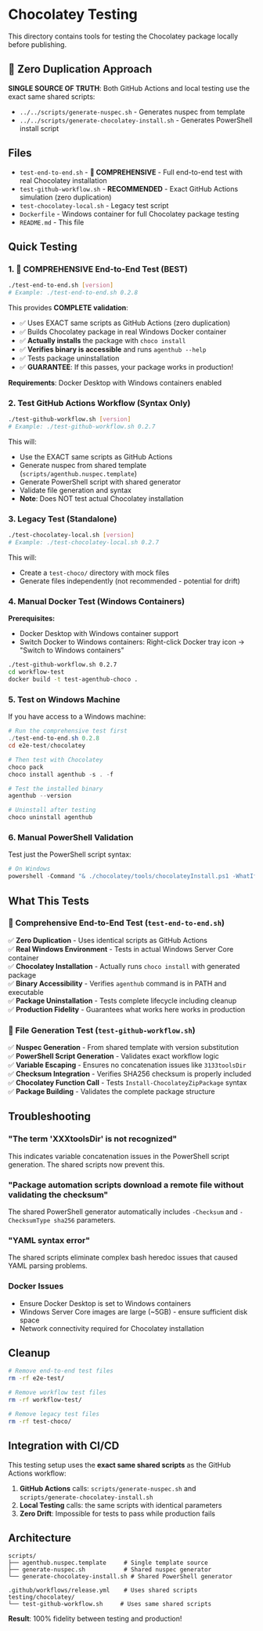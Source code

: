 # Chocolatey Testing

This directory contains tools for testing the Chocolatey package locally before publishing.

## 🎯 Zero Duplication Approach

**SINGLE SOURCE OF TRUTH**: Both GitHub Actions and local testing use the exact same shared scripts:

- `../../scripts/generate-nuspec.sh` - Generates nuspec from template
- `../../scripts/generate-chocolatey-install.sh` - Generates PowerShell install script

## Files

- `test-end-to-end.sh` - **🎯 COMPREHENSIVE** - Full end-to-end test with real Chocolatey installation
- `test-github-workflow.sh` - **RECOMMENDED** - Exact GitHub Actions simulation (zero duplication)
- `test-chocolatey-local.sh` - Legacy test script
- `Dockerfile` - Windows container for full Chocolatey package testing
- `README.md` - This file

## Quick Testing

### 1. 🎯 COMPREHENSIVE End-to-End Test (BEST)

```bash
./test-end-to-end.sh [version]
# Example: ./test-end-to-end.sh 0.2.8
```

This provides **COMPLETE validation**:

- ✅ Uses EXACT same scripts as GitHub Actions (zero duplication)
- ✅ Builds Chocolatey package in real Windows Docker container
- ✅ **Actually installs** the package with `choco install`
- ✅ **Verifies binary is accessible** and runs `agenthub --help`
- ✅ Tests package uninstallation
- ✅ **GUARANTEE**: If this passes, your package works in production!

**Requirements**: Docker Desktop with Windows containers enabled

### 2. Test GitHub Actions Workflow (Syntax Only)

```bash
./test-github-workflow.sh [version]
# Example: ./test-github-workflow.sh 0.2.7
```

This will:

- Use the EXACT same scripts as GitHub Actions
- Generate nuspec from shared template (`scripts/agenthub.nuspec.template`)
- Generate PowerShell script with shared generator
- Validate file generation and syntax
- **Note**: Does NOT test actual Chocolatey installation

### 3. Legacy Test (Standalone)

```bash
./test-chocolatey-local.sh [version]
# Example: ./test-chocolatey-local.sh 0.2.7
```

This will:

- Create a `test-choco/` directory with mock files
- Generate files independently (not recommended - potential for drift)

### 4. Manual Docker Test (Windows Containers)

**Prerequisites:**

- Docker Desktop with Windows container support
- Switch Docker to Windows containers: Right-click Docker tray icon → "Switch to Windows containers"

```bash
./test-github-workflow.sh 0.2.7
cd workflow-test
docker build -t test-agenthub-choco .
```

### 5. Test on Windows Machine

If you have access to a Windows machine:

```powershell
# Run the comprehensive test first
./test-end-to-end.sh 0.2.8
cd e2e-test/chocolatey

# Then test with Chocolatey
choco pack
choco install agenthub -s . -f

# Test the installed binary
agenthub --version

# Uninstall after testing
choco uninstall agenthub
```

### 6. Manual PowerShell Validation

Test just the PowerShell script syntax:

```powershell
# On Windows
powershell -Command "& ./chocolatey/tools/chocolateyInstall.ps1 -WhatIf"
```

## What This Tests

### 🎯 Comprehensive End-to-End Test (`test-end-to-end.sh`)

✅ **Zero Duplication** - Uses identical scripts as GitHub Actions  
✅ **Real Windows Environment** - Tests in actual Windows Server Core container  
✅ **Chocolatey Installation** - Actually runs `choco install` with generated package  
✅ **Binary Accessibility** - Verifies `agenthub` command is in PATH and executable  
✅ **Package Uninstallation** - Tests complete lifecycle including cleanup  
✅ **Production Fidelity** - Guarantees what works here works in production

### 📄 File Generation Test (`test-github-workflow.sh`)

✅ **Nuspec Generation** - From shared template with version substitution  
✅ **PowerShell Script Generation** - Validates exact workflow logic  
✅ **Variable Escaping** - Ensures no concatenation issues like `3133toolsDir`  
✅ **Checksum Integration** - Verifies SHA256 checksum is properly included  
✅ **Chocolatey Function Call** - Tests `Install-ChocolateyZipPackage` syntax  
✅ **Package Building** - Validates the complete package structure

## Troubleshooting

### "The term 'XXXtoolsDir' is not recognized"

This indicates variable concatenation issues in the PowerShell script generation. The shared scripts now prevent this.

### "Package automation scripts download a remote file without validating the checksum"

The shared PowerShell generator automatically includes `-Checksum` and `-ChecksumType sha256` parameters.

### "YAML syntax error"

The shared scripts eliminate complex bash heredoc issues that caused YAML parsing problems.

### Docker Issues

- Ensure Docker Desktop is set to Windows containers
- Windows Server Core images are large (~5GB) - ensure sufficient disk space
- Network connectivity required for Chocolatey installation

## Cleanup

```bash
# Remove end-to-end test files
rm -rf e2e-test/

# Remove workflow test files
rm -rf workflow-test/

# Remove legacy test files
rm -rf test-choco/
```

## Integration with CI/CD

This testing setup uses the **exact same shared scripts** as the GitHub Actions workflow:

1. **GitHub Actions** calls: `scripts/generate-nuspec.sh` and `scripts/generate-chocolatey-install.sh`
2. **Local Testing** calls: the same scripts with identical parameters
3. **Zero Drift**: Impossible for tests to pass while production fails

## Architecture

```
scripts/
├── agenthub.nuspec.template     # Single template source
├── generate-nuspec.sh           # Shared nuspec generator
└── generate-chocolatey-install.sh # Shared PowerShell generator

.github/workflows/release.yml    # Uses shared scripts
testing/chocolatey/
└── test-github-workflow.sh     # Uses same shared scripts
```

**Result**: 100% fidelity between testing and production!

